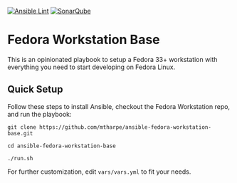 [![Ansible Lint](https://github.com/mtharpe/ansible-fedora-workstation-base/actions/workflows/ansible.yml/badge.svg)](https://github.com/mtharpe/ansible-fedora-workstation-base/actions/workflows/ansible.yml)
[![SonarQube](https://github.com/mtharpe/ansible-fedora-workstation-base/actions/workflows/sonarqube.yml/badge.svg)](https://github.com/mtharpe/ansible-fedora-workstation-base/actions/workflows/sonarqube.yml)

# Fedora Workstation Base

This is an opinionated playbook to setup a Fedora 33+ workstation with everything you need to start developing on Fedora Linux.

## Quick Setup

Follow these steps to install Ansible, checkout the Fedora Workstation repo, and run the playbook:

```
git clone https://github.com/mtharpe/ansible-fedora-workstation-base.git

cd ansible-fedora-workstation-base

./run.sh

```

For further customization, edit `vars/vars.yml` to fit your needs.

